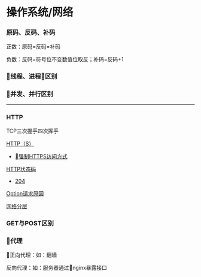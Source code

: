 # 操作系统/网络

### **原码、反码、补码**

正数：原码=反码=补码

负数：反码=符号位不变数值位取反；补码=反码+1

### **线程、进程区别**

### **并发、并行区别**

---

### **HTTP**

TCP三次握手四次挥手

[HTTP（S）](https://blog.csdn.net/xiaoming100001/article/details/81109617)

  - [强制HTTPS访问方式](https://developer.mozilla.org/zh-CN/docs/Security/HTTP_Strict_Transport_Security)

[HTTP状态码](http://tool.oschina.net/commons?type=5)

  - [204](https://developer.mozilla.org/zh-CN/docs/Web/HTTP/Status/204)

[Option请求原因](https://developer.mozilla.org/zh-CN/docs/Web/HTTP/Access_control_CORS)

[网络分层](https://baike.baidu.com/item/%E7%BD%91%E7%BB%9C%E4%B8%83%E5%B1%82%E5%8D%8F%E8%AE%AE/6056879?fr=aladdin)

### **GET与POST区别**

### **代理**

正向代理：如：翻墙

反向代理：如：服务器通过nginx暴露接口